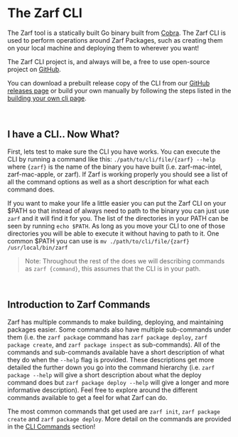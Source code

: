# The Zarf CLI
<!-- TODO: @JPERRY This text seems weird because of how short it is. What else can we be saying here? -->
The Zarf tool is a statically built Go binary built from [Cobra](https://cobra.dev/). The Zarf CLI is used to perform operations around Zarf Packages, such as creating them on your local machine and deploying them to wherever you want!

The Zarf CLI project is, and always will be, a free to use open-source project on [GitHub](https://github.com/defenseunicorns/zarf).

You can download a prebuilt release copy of the CLI from our [GitHub releases page](https://github.com/defenseunicorns/zarf/releases) or build your own manually by following the steps listed in the [building your own cli page](./building-your-own-cli).

<br />

## I have a CLI.. Now What?
First, lets test to make sure the CLI you have works. You can execute the CLI by running a command like this: `./path/to/cli/file/{zarf} --help` where `{zarf}` is the name of the binary you have built (i.e. zarf-mac-intel, zarf-mac-apple, or zarf). If Zarf is working properly you should see a list of all the command options as well as a short description for what each command does.

If you want to make your life a little easier you can put the Zarf CLI on your $PATH so that instead of always need to path to the binary you can just use `zarf` and it will find it for you. The list of the directories in your PATH can be seen by running `echo $PATH`. As long as you move your CLI to one of those directories you will be able to execute it without having to path to it. One common $PATH you can use is `mv ./path/to/cli/file/{zarf} /usr/local/bin/zarf`

> Note: Throughout the rest of the does we will describing commands as `zarf {command}`, this assumes that the CLI is in your path.

<br />

## Introduction to Zarf Commands
Zarf has multiple commands to make building, deploying, and maintaining packages easier. Some commands also have multiple sub-commands under them (i.e. the `zarf package` command has `zarf package deploy`, `zarf package create`, and `zarf package inspect` as sub-commands). All of the commands and sub-commands available have a short description of what they do when the `--help` flag is provided. These descriptions get more detailed the further down you go into the command hierarchy (i.e. `zarf package --help` will give a short description about what the deploy command does but `zarf package deploy --help` will give a longer and more informative description). Feel free to explore around the different commands available to get a feel for what Zarf can do.

The most common commands that get used are `zarf init`, `zarf package create` and `zarf package deploy`. More detail on the commands are provided in the [CLI Commands](./cli-commands/zarf) section!